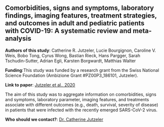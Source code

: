 ## Comorbidities, signs and symptoms, laboratory findings, imaging features, treatment strategies, and outcomes in adult and pediatric patients with COVID-19: A systematic review and meta-analysis


**Authors of this study**: Catherine R. Jutzeler, Lucie Bourgignon, Caroline V. Weis, Bobo Tong, Cyrus Wong, Bastian Rieck, Hans Pargger, Sarah Tschudin-Sutter, Adrian Egli, Karsten Borgwardt, Matthias Walter

**Funding**:This study was funded by a research grant from the Swiss National Science Foundation (Ambizione Grant #PZ00P3_186101, Jutzeler).

**Link to paper**: [Jutzeler et al., 2020](https://www.sciencedirect.com/science/article/pii/S1477893920303215?via%3Dihub)

The aim of this study was to aggregate information on comorbidities, signs and symptoms, laboratory parameter, imaging features, and treatments associate with different outcomes (e.g., death, survival, severity of disease) in patients that were infected with the recently emerged SARS-CoV-2 virus.


**Who should we contact?**: [Dr. Catherine Jutzeler](mailto:catherine.jutzeler@bsse.ethz.ch?subject=[GitHub]%20Source%20Han%20Sans)
